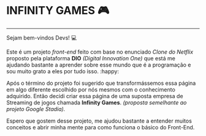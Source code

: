 # **INFINITY GAMES** :video_game:

---

Sejam bem-vindos Devs! :computer:

Este é um projeto *front-end* feito com base no enunciado *Clone do Netflix* proposto pela plataforma **DIO** *(Digital Innovation One)* que está me ajudando bastante a aprender sobre esse mundo que é a programação e sou muito grato a eles por tudo isso. :happy:

Após o término do projeto foi sugerido que transformássemos essa página em algo diferente escolhido por nós mesmos com o conhecimento adquirido. Então decidi criar essa página de uma suposta empresa de Streaming de jogos chamada **Infinity Games**. *(proposta semelhante ao projeto Google Stadia).*

Espero que gostem desse projeto, me ajudou bastante a entender muitos conceitos e abrir minha mente para como funciona o básico do Front-End.